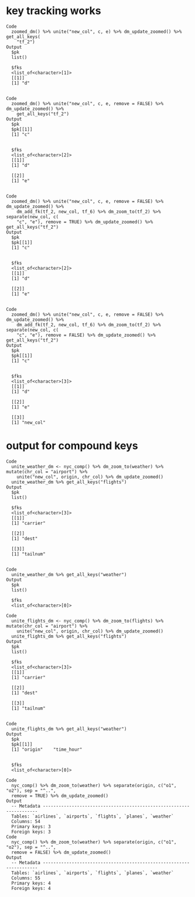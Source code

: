 # key tracking works

    Code
      zoomed_dm() %>% unite("new_col", c, e) %>% dm_update_zoomed() %>% get_all_keys(
        "tf_2")
    Output
      $pk
      list()
      
      $fks
      <list_of<character>[1]>
      [[1]]
      [1] "d"
      
      
    Code
      zoomed_dm() %>% unite("new_col", c, e, remove = FALSE) %>% dm_update_zoomed() %>%
        get_all_keys("tf_2")
    Output
      $pk
      $pk[[1]]
      [1] "c"
      
      
      $fks
      <list_of<character>[2]>
      [[1]]
      [1] "d"
      
      [[2]]
      [1] "e"
      
      
    Code
      zoomed_dm() %>% unite("new_col", c, e, remove = FALSE) %>% dm_update_zoomed() %>%
        dm_add_fk(tf_2, new_col, tf_6) %>% dm_zoom_to(tf_2) %>% separate(new_col, c(
        "c", "e"), remove = TRUE) %>% dm_update_zoomed() %>% get_all_keys("tf_2")
    Output
      $pk
      $pk[[1]]
      [1] "c"
      
      
      $fks
      <list_of<character>[2]>
      [[1]]
      [1] "d"
      
      [[2]]
      [1] "e"
      
      
    Code
      zoomed_dm() %>% unite("new_col", c, e, remove = FALSE) %>% dm_update_zoomed() %>%
        dm_add_fk(tf_2, new_col, tf_6) %>% dm_zoom_to(tf_2) %>% separate(new_col, c(
        "c", "e"), remove = FALSE) %>% dm_update_zoomed() %>% get_all_keys("tf_2")
    Output
      $pk
      $pk[[1]]
      [1] "c"
      
      
      $fks
      <list_of<character>[3]>
      [[1]]
      [1] "d"
      
      [[2]]
      [1] "e"
      
      [[3]]
      [1] "new_col"
      
      

# output for compound keys

    Code
      unite_weather_dm <- nyc_comp() %>% dm_zoom_to(weather) %>% mutate(chr_col = "airport") %>%
        unite("new_col", origin, chr_col) %>% dm_update_zoomed()
      unite_weather_dm %>% get_all_keys("flights")
    Output
      $pk
      list()
      
      $fks
      <list_of<character>[3]>
      [[1]]
      [1] "carrier"
      
      [[2]]
      [1] "dest"
      
      [[3]]
      [1] "tailnum"
      
      
    Code
      unite_weather_dm %>% get_all_keys("weather")
    Output
      $pk
      list()
      
      $fks
      <list_of<character>[0]>
      
    Code
      unite_flights_dm <- nyc_comp() %>% dm_zoom_to(flights) %>% mutate(chr_col = "airport") %>%
        unite("new_col", origin, chr_col) %>% dm_update_zoomed()
      unite_flights_dm %>% get_all_keys("flights")
    Output
      $pk
      list()
      
      $fks
      <list_of<character>[3]>
      [[1]]
      [1] "carrier"
      
      [[2]]
      [1] "dest"
      
      [[3]]
      [1] "tailnum"
      
      
    Code
      unite_flights_dm %>% get_all_keys("weather")
    Output
      $pk
      $pk[[1]]
      [1] "origin"    "time_hour"
      
      
      $fks
      <list_of<character>[0]>
      
    Code
      nyc_comp() %>% dm_zoom_to(weather) %>% separate(origin, c("o1", "o2"), sep = "^..",
      remove = TRUE) %>% dm_update_zoomed()
    Output
      -- Metadata --------------------------------------------------------------------
      Tables: `airlines`, `airports`, `flights`, `planes`, `weather`
      Columns: 54
      Primary keys: 3
      Foreign keys: 3
    Code
      nyc_comp() %>% dm_zoom_to(weather) %>% separate(origin, c("o1", "o2"), sep = "^..",
      remove = FALSE) %>% dm_update_zoomed()
    Output
      -- Metadata --------------------------------------------------------------------
      Tables: `airlines`, `airports`, `flights`, `planes`, `weather`
      Columns: 55
      Primary keys: 4
      Foreign keys: 4

